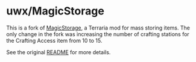 # uwx/MagicStorage
This is a fork of [MagicStorage](https://github.com/blushiemagic/MagicStorage), a Terraria mod for mass storing items.
The only change in the fork was increasing the number of crafting stations for the Crafting Access item from 10 to 15.

See the original [README](https://github.com/blushiemagic/MagicStorage#magic-storage) for more details.
